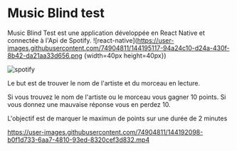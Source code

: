 # Music Blind test

Music Blind Test est une application développée en React Native et connectée à l'Api de Spotify.
![react-native](https://user-images.githubusercontent.com/74904811/144195117-94a24c10-d24a-430f-8b42-da21aa33d656.png {width=40px height=40px})

![spotify](https://user-images.githubusercontent.com/74904811/144195033-6c8bc9c9-4130-4386-8bad-472df11703c2.png)


Le but est de trouver le nom de l'artiste et du morceau en lecture.

Si vous trouvez le nom de l'artiste ou le morceau vous gagner 10 points.
Si vous donnez une mauvaise réponse vous en perdez 10.

L'objectif est de marquer le maximun de points sur une durée de 2 minutes

https://user-images.githubusercontent.com/74904811/144192098-b0f1d733-6aa7-4810-93ed-8320cef3d832.mp4

